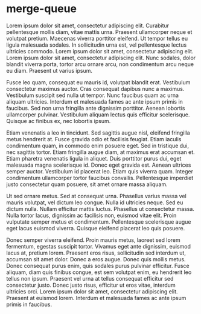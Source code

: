 # merge-queue
Lorem ipsum dolor sit amet, consectetur adipiscing elit. Curabitur pellentesque mollis diam, vitae mattis urna. Praesent ullamcorper neque et volutpat pretium. Maecenas viverra porttitor eleifend. Ut tempor tellus eu ligula malesuada sodales. In sollicitudin urna est, vel pellentesque lectus ultricies commodo. Lorem ipsum dolor sit amet, consectetur adipiscing elit. Lorem ipsum dolor sit amet, consectetur adipiscing elit. Nunc sodales, dolor blandit viverra porta, tortor arcu ornare arcu, non condimentum arcu neque eu diam. Praesent ut varius ipsum.

Fusce leo quam, consequat eu mauris id, volutpat blandit erat. Vestibulum consectetur maximus auctor. Cras consequat dapibus nunc a maximus. Vestibulum suscipit sed nulla ut tempor. Nunc faucibus quam ac urna aliquam ultricies. Interdum et malesuada fames ac ante ipsum primis in faucibus. Sed non urna fringilla ante dignissim porttitor. Aenean lobortis ullamcorper pulvinar. Vestibulum aliquam lectus quis efficitur scelerisque. Quisque ac finibus ex, nec lobortis ipsum.

Etiam venenatis a leo in tincidunt. Sed sagittis augue nisl, eleifend fringilla metus hendrerit at. Fusce gravida odio et facilisis feugiat. Etiam iaculis condimentum quam, in commodo enim posuere eget. Sed in tristique dui, nec sagittis tortor. Etiam fringilla augue diam, at maximus erat accumsan et. Etiam pharetra venenatis ligula in aliquet. Duis porttitor purus dui, eget malesuada magna scelerisque id. Donec eget gravida est. Aenean ultrices semper auctor. Vestibulum id placerat leo. Etiam quis viverra quam. Integer condimentum ullamcorper tortor faucibus convallis. Pellentesque imperdiet justo consectetur quam posuere, sit amet ornare massa aliquam.

Ut sed ornare metus. Sed at consequat urna. Phasellus varius massa vel mauris volutpat, vel dictum leo congue. Nulla id ultricies neque. Sed eu dictum nulla. Nullam efficitur mattis luctus. Phasellus ut consectetur massa. Nulla tortor lacus, dignissim ac facilisis non, euismod vitae elit. Proin vulputate semper metus et condimentum. Pellentesque scelerisque augue eget lacus euismod viverra. Quisque eleifend placerat leo quis posuere.

Donec semper viverra eleifend. Proin mauris metus, laoreet sed lorem fermentum, egestas suscipit tortor. Vivamus eget ante dignissim, euismod lacus at, pretium lorem. Praesent eros risus, sollicitudin sed interdum ut, accumsan sit amet dolor. Donec a eros augue. Donec quis mollis metus. Donec consequat purus enim, quis sodales purus pulvinar efficitur. Fusce aliquam, diam quis finibus congue, est sem volutpat enim, eu hendrerit leo tellus non ipsum. Praesent vel urna at tellus consequat efficitur sed consectetur justo. Donec justo risus, efficitur ut eros vitae, interdum ultricies orci. Lorem ipsum dolor sit amet, consectetur adipiscing elit. Praesent at euismod lorem. Interdum et malesuada fames ac ante ipsum primis in faucibus.
